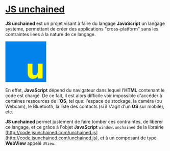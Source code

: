 # [JS unchained](https://github.com/STUDIO-Artaban/JSunchained)
**JS unchained** est un projet visant à faire du langage **JavaScript** un langage système, permettant de créer des applications "cross-platform" sans les contraintes liées à la nature de ce langage.

![JSunchained icon](https://github.com/STUDIO-Artaban/JSunchained/blob/master/JSunchained.png)

En effet, **JavaScript** dépend du navigateur dans lequel l'**HTML** contenant le code est chargé. De ce fait, il est alors difficile voir impossible d'accéder à certaines ressources de l'**OS**, tel que: l'espace de stockage, la caméra (ou Webcam), le Bluetooth, la liste des contacts (si il s'agit d'un **OS** sur mobile), etc.

**JS unchained** permet justement de faire tomber ces contraintes, de libérer ce langage, et ce grâce à l'objet **JavaScript** `window.unchained` de la librairie [http://code.jsunchained.com/unchained.js](http://code.jsunchained.com/unchained.js), et à un composant de type **WebView** appelé `UView`.
